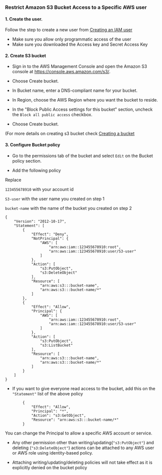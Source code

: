 ### Restrict Amazon S3 Bucket Access to a Specific AWS user

#### 1. Create the user.

Follow the step to create a new user from [Creating an IAM user](https://docs.aws.amazon.com/IAM/latest/UserGuide/id_users_create.html)

- Make sure you allow only programmatic access of the user
- Make sure you downloaded the Access key and Secret Access Key


#### 2. Create S3 bucket

- Sign in to the AWS Management Console and open the Amazon S3 console at https://console.aws.amazon.com/s3/.

- Choose Create bucket.

- In Bucket name, enter a DNS-compliant name for your bucket.

- In Region, choose the AWS Region where you want the bucket to reside.

- In the "Block Public Access settings for this bucket" section, uncheck the `Block all public access` checkbox.

- Choose Create bucket.

(For more details on creating s3 bucket check [Creating a bucket](https://docs.aws.amazon.com/AmazonS3/latest/userguide/create-bucket-overview.html)


#### 3. Configure Bucket policy

- Go to the permissions tab of the bucket and select `Edit` on the Bucket policy section.

- Add the following policy

Replace

`123455678910` with your account id

`S3-user` with the user name you created on step 1

`bucket-name` with the name of the bucket you created on step 2
```
{
    "Version": "2012-10-17",
    "Statement": [
        {
            "Effect": "Deny",
            "NotPrincipal": {
                "AWS": [
                    "arn:aws:iam::123455678910:root",
                    "arn:aws:iam::123455678910:user/S3-user"
                ]
            },
            "Action": [
                "s3:PutObject",
                "s3:DeleteObject"
            ],
            "Resource": [
                "arn:aws:s3:::bucket-name",
                "arn:aws:s3:::bucket-name/*"
            ]
        },
        {
            "Effect": "Allow",
            "Principal": {
                "AWS": [
                    "arn:aws:iam::123455678910:root",
                    "arn:aws:iam::123455678910:user/S3-user"
                ]
            },
            "Action": [
                "s3:PutObject",
                "s3:ListBucket"
            ],
            "Resource": [
                "arn:aws:s3:::bucket-name",
                "arn:aws:s3:::bucket-name/*"
            ]
        }
    ]
}
```

- If you want to give everyone read access to the bucket, add this on the `"Statement"` list of the above policy

```
        {
            "Effect": "Allow",
            "Principal": "*",
            "Action": "s3:GetObject",
            "Resource": "arn:aws:s3:::bucket-name/*"
        }
```

You can change the Principal to allow a specific AWS account or service.

- Any other permission other than writing/updating(`"s3:PutObject"`) and deleting (`"s3:DeleteObject"`) actions can be attached to any AWS user or AWS role using identity-based policy.  
  

- Attaching writing/updating/deleting policies will not take effect as it is explicitly denied on the bucket policy